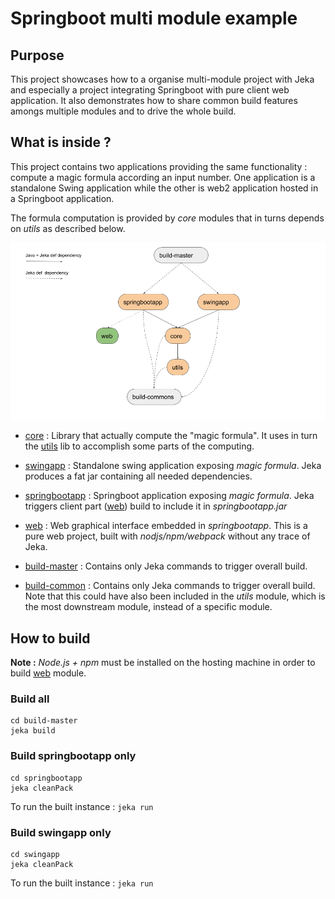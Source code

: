 # Springboot multi module example

## Purpose
This project showcases how to a organise multi-module project with Jeka and especially a project integrating Springboot 
with pure client web application. It also demonstrates how to share common build features amongs multiple modules and to 
drive the whole build.

## What is inside ?

This project contains two applications providing the same functionality : compute a magic formula according an input number.
One application is a standalone Swing application while the other is web2 application hosted in a Springboot application.

The formula computation is provided by _core_ modules that in turns depends on  _utils_ as described below.

![map](modules.png) 

* [core](./core) : Library that actually compute the "magic formula". It uses in turn the [utils](./utils) lib to accomplish some parts of the computing.

* [swingapp](./swingapp) : Standalone swing application exposing _magic formula_. Jeka produces a fat jar containing all needed dependencies.

* [springbootapp](./springbootapp) : Springboot application exposing _magic formula_. Jeka triggers client part ([web](./web)) build to include it in _springbootapp.jar_ 

* [web](./web) : Web graphical interface embedded in _springbootapp_. This is a pure web project, built with _nodjs/npm/webpack_ without any trace of Jeka.

* [build-master](./build-master) : Contains only Jeka commands to trigger overall build.

* [build-common](./build-master) : Contains only Jeka commands to trigger overall build. 
Note that this could have also been included in the _utils_ module, which is the most downstream module, instead of a specific module. 


## How to build

**Note :** _Node.js + npm_ must be installed on the hosting machine in order to build [web](./web) module.

### Build all

```
cd build-master
jeka build
```

### Build springbootapp only

```
cd springbootapp
jeka cleanPack
```
To run the built instance : `jeka run`

### Build swingapp only

```
cd swingapp
jeka cleanPack
```
To run the built instance : `jeka run`
